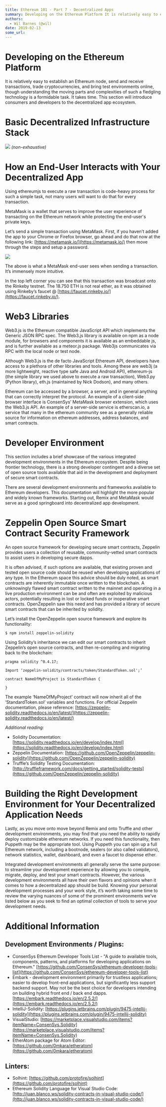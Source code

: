 ```yaml
---
title: Ethereum 101 - Part 7 - Decentralized Apps
summary: Developing on the Ethereum Platform It is relatively easy to establish an Ethereum node, send and receive transactions, trade cryptocurrencies, and bring test environments online, though understanding the moving parts and complexities of such a fledgling technology is a formidable task. It takes time. This section will introduce consumers and developers to the decentralized app ecosystem. Basic Decentralized Infrastructure Stack (non-exhaustive) How an End-User Interacts with Your Decentralized
authors:
  - Wil Barnes (@wil)
date: 2019-02-13
some_url: 
---
```


# Developing on the Ethereum Platform

It is relatively easy to establish an Ethereum node, send and receive transactions, trade cryptocurrencies, and bring test environments online, though understanding the moving parts and complexities of such a fledgling technology is a formidable task. It takes time. This section will introduce consumers and developers to the decentralized app ecosystem. 

# Basic Decentralized Infrastructure Stack 
![](https://api.beta.kauri.io:443/ipfs/QmRvq7e67HBEa3zDKLHwn1GcSk96yuachXxoQMtevui4ZN)
_(non-exhaustive)_

# How an End-User Interacts with Your Decentralized App

Using ethereumjs to execute a raw transaction is code-heavy process for such a simple task, not many users will want to do that for every transaction. 

MetaMask is a wallet that serves to improve the user experience of transacting on the Ethereum network while protecting the end-user's private keys. 

Let’s send a simple transaction using MetaMask. First, if you haven’t added the app to your Chrome or Firefox browser, go ahead and do that now at the following link: [https://metamask.io/](https://metamask.io/) then move through the steps and setup a password. 

![](https://api.beta.kauri.io:443/ipfs/Qmen7cYubP4VBcVDYivwaqfVieK1Eno18RhEZhKcHWCM6v)

The above is what a MetaMask end-user sees when sending a transaction. It’s immensely more intuitive.

In the top left corner you can see that this transaction was broadcast onto the Rinkeby testnet. The 18.750 ETH is not real ether, as it was obtained using Rinkeby’s faucet @ [https://faucet.rinkeby.io/](https://faucet.rinkeby.io/).

# Web3 Libraries

Web3.js is the Ethereum compatible JavaScript API which implements the Generic JSON RPC spec. The Web3.js library is available on npm as a node module, for browsers and components it is available as an embeddable js, and is further available as a meteor.js package. Web3js communicates via RPC with the local node or test node. 

Although Web3.js is the de facto JavaScript Ethereum API, developers have access to a plethora of other libraries and tools. Among these are web3j (a more lightweight, reactive type safe Java and Android API), ethereum-js (the simple library we used above to execute a raw transaction), Web3.py (Python library), eth.js (maintained by Nick Dodson), and many others. 

Ethereum can be accessed by a browser, a server, and in general anything that can correctly interpret the protocol. An example of a client-side browser interface is ConsenSys’ MetaMask browser extension, which uses the Web3.js API. An example of a server-side service is etherscan.io, a service that many in the ethereum community see as a generally reliable source for information on ethereum addresses, address balances, and smart contracts. 


# Developer Environment
This section includes a brief showcase of the various integrated development environments in the Ethereum ecosystem. Despite being frontier technology, there is a strong developer contingent and a diverse set of open source tools available that aid in the development and deployment of secure smart contracts.

There are several development environments and frameworks available to Ethereum developers. This documentation will highlight the more popular and widely known frameworks. Starting out, Remix and MetaMask would serve as a good springboard into decentralized app development. 

# Zeppelin Open Source Smart Contract Security Framework

An open source framework for developing secure smart contracts, Zeppelin provides users a collection of reusable, community-vetted smart contracts to assist users in developing secure dapps. 

It is often advised, if such options are available, that existing proven and tested open source code should be reused when developing applications of any type. In the Ethereum space this advice should be duly noted, as smart contracts are inherently immutable once written to the blockchain. A unknowingly flawed smart contract written to the mainnet and operating in a live production environment can be and often are exploited by malicious actors, potentially resulting in lost or locked funds or inoperative smart contracts. OpenZeppelin saw this need and has provided a library of secure smart contracts that can be inherited by solidity. 

Let’s install the OpenZeppelin open source framework and explore its functionality: 
```
$ npm install zeppelin-solidity
```

Using Solidity’s inheritance we can edit our smart contracts to inherit Zeppelin’s open source contracts, and then re-compiling and migrating back to the blockchain:

```
pragma solidity ^0.4.17;

Import ‘zeppelin-solidity/contracts/token/StandardToken.sol';’

contract NameOfMyProject is StandardToken {

}
```

The example ‘NameOfMyProject’ contract will now inherit all of the ‘StandardToken.sol’ variables and functions. For official Zeppelin documentation, please reference: [https://zeppelin-solidity.readthedocs.io/en/latest/](https://zeppelin-solidity.readthedocs.io/en/latest/)

_Additional reading:_
- Solidity Documentation: [https://solidity.readthedocs.io/en/develop/index.html](https://solidity.readthedocs.io/en/develop/index.html)
- Zeppelin Documentation: [https://github.com/OpenZeppelin/zeppelin-solidity](https://github.com/OpenZeppelin/zeppelin-solidity)
- Truffle’s Solidity Testing Documentation:
[http://truffleframework.com/docs/getting_started/solidity-tests](https://github.com/OpenZeppelin/zeppelin-solidity)

# Building the Right Development Environment for Your Decentralized Application Needs

Lastly, as you move onto move beyond Remix and onto Truffle and other development environments, you may find that you need the ability to rapidly deploy customizable ethereum networks. If you need this functionality, then Puppeth may be the appropriate tool. Using Puppeth you can spin up a full Ethereum network, including a bootnode, sealers (or also called validators), network statistics, wallet, dashboard, and even a faucet to dispense ether. 

Integrated development environments all generally serve the same purpose: to streamline your development experience by allowing you to compile, migrate, deploy, and test your smart contracts. However, the various development environments all have their own flavors and opinions when it comes to how a decentralized app should be build. Knowing your personal development processes and your work style, it’s worth taking some time to review the varying nuances of some of the prominent environments we’ve listed below as you seek to find an optimal collection of tools to serve your development needs. 

# Additional Information

## Development Environments / Plugins: 
- ConsenSys Ethereum Developer Tools List - "A guide to available tools, components, patterns, and platforms for developing applications on Ethereum." [https://github.com/ConsenSys/ethereum-developer-tools-list](https://github.com/ConsenSys/ethereum-developer-tools-list)
- Embark - development environment primarily for trustless applications; easier to develop front-end applications, but significantly less support backend support. May not be the best choice for developers intending on building hybrid front end / back end dapps. [https://embark.readthedocs.io/en/2.5.2/](https://embark.readthedocs.io/en/2.5.2/)
- IntelliJ-Solidity: [https://plugins.jetbrains.com/plugin/9475-intellij-solidity](https://plugins.jetbrains.com/plugin/9475-intellij-solidity)
- VisualStudio: [https://marketplace.visualstudio.com/items?itemName=ConsenSys.Solidity](https://marketplace.visualstudio.com/items?itemName=ConsenSys.Solidity)
- EtherAtom package for Atom Editor: [https://github.com/0mkara/etheratom](https://github.com/0mkara/etheratom)

## Linters: 
- Solhint: [https://github.com/protofire/solhint](https://github.com/protofire/solhint)
- Ethereum Solidity Language for Visual Studio Code: [http://juan.blanco.ws/solidity-contracts-in-visual-studio-code/](http://juan.blanco.ws/solidity-contracts-in-visual-studio-code/)
